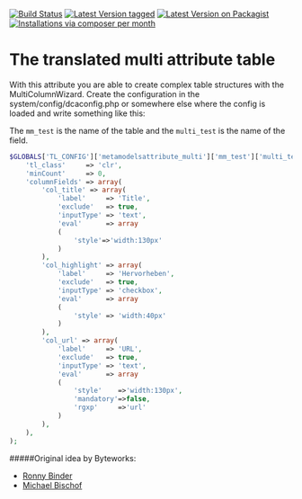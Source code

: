[![Build Status](https://travis-ci.org/MetaModels/attribute_translatedtablemulti.svg)](https://travis-ci.org/MetaModels/attribute_translatedtablemulti)
[![Latest Version tagged](http://img.shields.io/github/tag/MetaModels/attribute_translatedtablemulti.svg)](https://github.com/MetaModels/attribute_translatedtablemulti/tags)
[![Latest Version on Packagist](http://img.shields.io/packagist/v/MetaModels/attribute_translatedtablemulti.svg)](https://packagist.org/packages/MetaModels/attribute_translatedtablemulti)
[![Installations via composer per month](http://img.shields.io/packagist/dm/MetaModels/attribute_translatedtablemulti.svg)](https://packagist.org/packages/MetaModels/attribute_translatedtablemulti)

The translated multi attribute table
======================

With this attribute you are able to create complex table structures with the MultiColumnWizard.
Create the configuration in the system/config/dcaconfig.php or somewhere else where the config is loaded and write something like this:

The `mm_test` is the name of the table and the `multi_test` is the name of the field.

```php
$GLOBALS['TL_CONFIG']['metamodelsattribute_multi']['mm_test']['multi_test'] = array(
    'tl_class'     => 'clr',
    'minCount'     => 0,
    'columnFields' => array(
        'col_title' => array(
            'label'     => 'Title',
            'exclude'   => true,
            'inputType' => 'text',
            'eval'      => array
            (
                'style'=>'width:130px'
            )
        ),
        'col_highlight' => array(
            'label'     => 'Hervorheben',
            'exclude'   => true,
            'inputType' => 'checkbox',
            'eval'      => array
            (
                'style' => 'width:40px'
            )
        ),
        'col_url' => array(
            'label'     => 'URL',
            'exclude'   => true,
            'inputType' => 'text',
            'eval'      => array
            (
                'style'    =>'width:130px', 
                'mandatory'=>false, 
                'rgxp'     =>'url'
            )
        ),
    ),
);
```

#####Original idea by Byteworks:
- [Ronny Binder](mailto:rb@bytworks.ch)
- [Michael Bischof](mailto:mb@byteworks.ch)